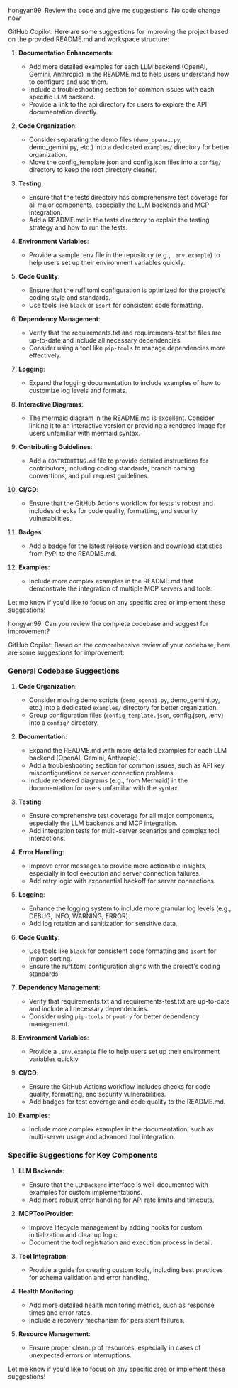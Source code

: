 hongyan99: Review the code and give me suggestions. No code change now

GitHub Copilot: Here are some suggestions for improving the project based on the provided README.md and workspace structure:

1. **Documentation Enhancements**:
   - Add more detailed examples for each LLM backend (OpenAI, Gemini, Anthropic) in the README.md to help users understand how to configure and use them.
   - Include a troubleshooting section for common issues with each specific LLM backend.
   - Provide a link to the api directory for users to explore the API documentation directly.

2. **Code Organization**:
   - Consider separating the demo files (`demo_openai.py`, demo_gemini.py, etc.) into a dedicated `examples/` directory for better organization.
   - Move the config_template.json and config.json files into a `config/` directory to keep the root directory cleaner.

3. **Testing**:
   - Ensure that the tests directory has comprehensive test coverage for all major components, especially the LLM backends and MCP integration.
   - Add a README.md in the tests directory to explain the testing strategy and how to run the tests.

4. **Environment Variables**:
   - Provide a sample .env file in the repository (e.g., `.env.example`) to help users set up their environment variables quickly.

5. **Code Quality**:
   - Ensure that the ruff.toml configuration is optimized for the project's coding style and standards.
   - Use tools like `black` or `isort` for consistent code formatting.

6. **Dependency Management**:
   - Verify that the requirements.txt and requirements-test.txt files are up-to-date and include all necessary dependencies.
   - Consider using a tool like `pip-tools` to manage dependencies more effectively.

7. **Logging**:
   - Expand the logging documentation to include examples of how to customize log levels and formats.

8. **Interactive Diagrams**:
   - The mermaid diagram in the README.md is excellent. Consider linking it to an interactive version or providing a rendered image for users unfamiliar with mermaid syntax.

9. **Contributing Guidelines**:
   - Add a `CONTRIBUTING.md` file to provide detailed instructions for contributors, including coding standards, branch naming conventions, and pull request guidelines.

10. **CI/CD**:
    - Ensure that the GitHub Actions workflow for tests is robust and includes checks for code quality, formatting, and security vulnerabilities.

11. **Badges**:
    - Add a badge for the latest release version and download statistics from PyPI to the README.md.

12. **Examples**:
    - Include more complex examples in the README.md that demonstrate the integration of multiple MCP servers and tools.

Let me know if you'd like to focus on any specific area or implement these suggestions!

hongyan99: Can you review the complete codebase and suggest for improvement?

GitHub Copilot: Based on the comprehensive review of your codebase, here are some suggestions for improvement:

### General Codebase Suggestions
1. **Code Organization**:
   - Consider moving demo scripts (`demo_openai.py`, demo_gemini.py, etc.) into a dedicated `examples/` directory for better organization.
   - Group configuration files (`config_template.json`, config.json, .env) into a `config/` directory.

2. **Documentation**:
   - Expand the README.md with more detailed examples for each LLM backend (OpenAI, Gemini, Anthropic).
   - Add a troubleshooting section for common issues, such as API key misconfigurations or server connection problems.
   - Include rendered diagrams (e.g., from Mermaid) in the documentation for users unfamiliar with the syntax.

3. **Testing**:
   - Ensure comprehensive test coverage for all major components, especially the LLM backends and MCP integration.
   - Add integration tests for multi-server scenarios and complex tool interactions.

4. **Error Handling**:
   - Improve error messages to provide more actionable insights, especially in tool execution and server connection failures.
   - Add retry logic with exponential backoff for server connections.

5. **Logging**:
   - Enhance the logging system to include more granular log levels (e.g., DEBUG, INFO, WARNING, ERROR).
   - Add log rotation and sanitization for sensitive data.

6. **Code Quality**:
   - Use tools like `black` for consistent code formatting and `isort` for import sorting.
   - Ensure the ruff.toml configuration aligns with the project's coding standards.

7. **Dependency Management**:
   - Verify that requirements.txt and requirements-test.txt are up-to-date and include all necessary dependencies.
   - Consider using `pip-tools` or `poetry` for better dependency management.

8. **Environment Variables**:
   - Provide a `.env.example` file to help users set up their environment variables quickly.

9. **CI/CD**:
   - Ensure the GitHub Actions workflow includes checks for code quality, formatting, and security vulnerabilities.
   - Add badges for test coverage and code quality to the README.md.

10. **Examples**:
    - Include more complex examples in the documentation, such as multi-server usage and advanced tool integration.

### Specific Suggestions for Key Components
1. **LLM Backends**:
   - Ensure that the `LLMBackend` interface is well-documented with examples for custom implementations.
   - Add more robust error handling for API rate limits and timeouts.

2. **MCPToolProvider**:
   - Improve lifecycle management by adding hooks for custom initialization and cleanup logic.
   - Document the tool registration and execution process in detail.

3. **Tool Integration**:
   - Provide a guide for creating custom tools, including best practices for schema validation and error handling.

4. **Health Monitoring**:
   - Add more detailed health monitoring metrics, such as response times and error rates.
   - Include a recovery mechanism for persistent failures.

5. **Resource Management**:
   - Ensure proper cleanup of resources, especially in cases of unexpected errors or interruptions.

Let me know if you'd like to focus on any specific area or implement these suggestions!